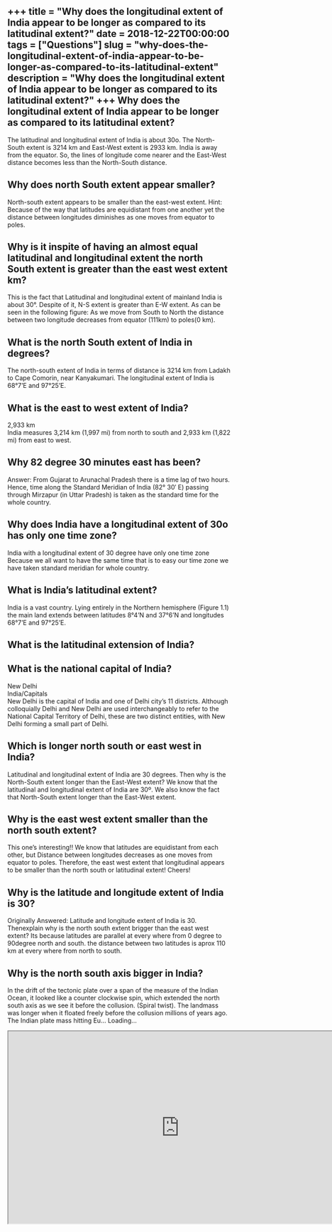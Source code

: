 +++
title = "Why does the longitudinal extent of India appear to be longer as compared to its latitudinal extent?"
date = 2018-12-22T00:00:00
tags = ["Questions"]
slug = "why-does-the-longitudinal-extent-of-india-appear-to-be-longer-as-compared-to-its-latitudinal-extent"
description = "Why does the longitudinal extent of India appear to be longer as compared to its latitudinal extent?"
+++
Why does the longitudinal extent of India appear to be longer as compared to its latitudinal extent?
----------------------------------------------------------------------------------------------------

The latitudinal and longitudinal extent of India is about 30o. The North-South extent is 3214 km and East-West extent is 2933 km. India is away from the equator. So, the lines of longitude come nearer and the East-West distance becomes less than the North-South distance.

Why does north South extent appear smaller?
-------------------------------------------

North-south extent appears to be smaller than the east-west extent. Hint: Because of the way that latitudes are equidistant from one another yet the distance between longitudes diminishes as one moves from equator to poles.

Why is it inspite of having an almost equal latitudinal and longitudinal extent the north South extent is greater than the east west extent km?
-----------------------------------------------------------------------------------------------------------------------------------------------

This is the fact that Latitudinal and longitudinal extent of mainland India is about 30°. Despite of it, N-S extent is greater than E-W extent. As can be seen in the following figure: As we move from South to North the distance between two longitude decreases from equator (111km) to poles(0 km).

What is the north South extent of India in degrees?
---------------------------------------------------

The north-south extent of India in terms of distance is 3214 km from Ladakh to Cape Comorin, near Kanyakumari. The longitudinal extent of India is 68°7’E and 97°25’E.

What is the east to west extent of India?
-----------------------------------------

2,933 km  
India measures 3,214 km (1,997 mi) from north to south and 2,933 km (1,822 mi) from east to west.

Why 82 degree 30 minutes east has been?
---------------------------------------

Answer: From Gujarat to Arunachal Pradesh there is a time lag of two hours. Hence, time along the Standard Meridian of India (82° 30′ E) passing through Mirzapur (in Uttar Pradesh) is taken as the standard time for the whole country.

Why does India have a longitudinal extent of 30o has only one time zone?
------------------------------------------------------------------------

India with a longitudinal extent of 30 degree have only one time zone Because we all want to have the same time that is to easy our time zone we have taken standard meridian for whole country.

What is India’s latitudinal extent?
-----------------------------------

India is a vast country. Lying entirely in the Northern hemisphere (Figure 1.1) the main land extends between latitudes 8°4’N and 37°6’N and longitudes 68°7’E and 97°25’E.

What is the latitudinal extension of India?
-------------------------------------------

What is the national capital of India?
--------------------------------------

New Delhi  
India/Capitals  
New Delhi is the capital of India and one of Delhi city’s 11 districts. Although colloquially Delhi and New Delhi are used interchangeably to refer to the National Capital Territory of Delhi, these are two distinct entities, with New Delhi forming a small part of Delhi.

Which is longer north south or east west in India?
--------------------------------------------------

Latitudinal and longitudinal extent of India are 30 degrees. Then why is the North-South extent longer than the East-West extent? We know that the latitudinal and longitudinal extent of India are 30º. We also know the fact that North-South extent longer than the East-West extent.

Why is the east west extent smaller than the north south extent?
----------------------------------------------------------------

This one’s interesting!! We know that latitudes are equidistant from each other, but Distance between longitudes decreases as one moves from equator to poles. Therefore, the east west extent that longitudinal appears to be smaller than the north south or latitudinal extent! Cheers!

Why is the latitude and longitude extent of India is 30?
--------------------------------------------------------

Originally Answered: Latitude and longitude extent of India is 30. Thenexplain why is the north south extent brigger than the east west extent? Its because latitudes are parallel at every where from 0 degree to 90degree north and south. the distance between two latitudes is aprox 110 km at every where from north to south.

Why is the north south axis bigger in India?
--------------------------------------------

In the drift of the tectonic plate over a span of the measure of the Indian Ocean, it looked like a counter clockwise spin, which extended the north south axis as we see it before the collusion. (Spiral twist). The landmass was longer when it floated freely before the collusion millions of years ago. The Indian plate mass hitting Eu… Loading…

<iframe allow="accelerometer; autoplay; clipboard-write; encrypted-media; gyroscope; picture-in-picture" allowfullscreen="" class="__youtube_prefs__  epyt-is-override  no-lazyload" data-no-lazy="1" data-origheight="433" data-origwidth="770" data-skipgform_ajax_framebjll="" height="433" id="_ytid_53443" loading="lazy" src="https://www.youtube.com/embed/hKUXCsnZyBU?enablejsapi=1&autoplay=0&cc_load_policy=0&cc_lang_pref=&iv_load_policy=1&loop=0&modestbranding=0&rel=1&fs=1&playsinline=0&autohide=2&theme=dark&color=red&controls=1&" title="YouTube player" width="770"></iframe>